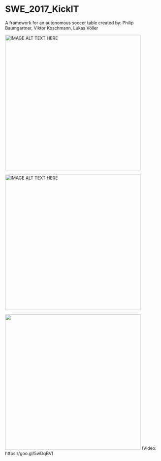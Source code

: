 # SWE_2017_KickIT
A framework for an autonomous soccer table
created by: Philip Baumgartner, Viktor Koschmann, Lukas Völler

<p>
  <a href="http://www.youtube.com/watch?feature=player_embedded&v=QViL1nncUuw
  " target="_blank"><img src="http://img.youtube.com/vi/QViL1nncUuw/0.jpg" 
  alt="IMAGE ALT TEXT HERE" width="440" /></a>
  
   <a href="https://www.youtube.com/watch?v=lwOu3c2qh20
  " target="_blank"><img src="http://img.youtube.com/vi/QViL1nncUuw/0.jpg" 
  alt="IMAGE ALT TEXT HERE" width="440" /></a>
  
  
  
  <img src="https://github.com/LukasVoeller/SWE_2017_KickIT/blob/master/Images/New/IMG_2755.jpg" width="440"/>
  (Video: https://goo.gl/5wDqBV)
</p>
